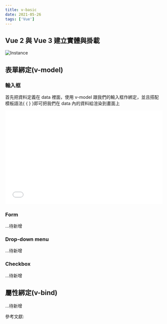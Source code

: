 ```yaml
---
title: v-basic
date: 2021-05-26
tags: ['Vue']
---
```


## Vue 2 與 Vue 3 建立實體與掛載

![Instance](https://i.imgur.com/VXSWN4h.png)

## 表單綁定(v-model)

### 輸入框

首先把資料定義在 data 裡面，使用 v-model 跟我們的輸入框作綁定，並且搭配模板語法{ { } }即可把我們在 data 內的資料給渲染到畫面上

<iframe width="100%" height="300" src="//jsfiddle.net/Chris_Walter/13qrL4w8/11/embedded/result,js,html/dark/" allowfullscreen="allowfullscreen" allowpaymentrequest frameborder="0"></iframe>

### Form

...待新增

### Drop-down menu

...待新增

### Checkbox

...待新增

## 屬性綁定(v-bind)

...待新增

參考文獻:<br/>
